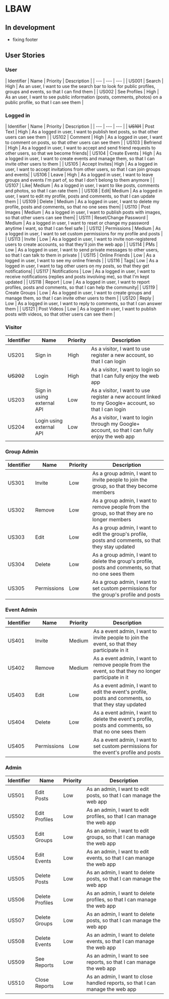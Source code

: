 # LBAW

## In development

* fixing footer

## User Stories

### User

| Identifier | Name | Priority | Description |
| --- | --- | --- |
| US001 | Search | High | As an user, I want to use the search bar to look for public profiles, groups and events, so that I can find them |
| US002 | See Profiles | High | As an user, I want to see public information (posts, comments, photos) on a public profile, so that I can see them |


### Logged in

| Identifier | Name | Priority | Description |
| --- | --- | --- |
| ~~US101~~ | Post Text | High | As a logged in user, I want to publish text posts, so that other users can see them |
| US102 | Comment | High | As a logged in user, I want to comment on posts, so that other users can see them |
| US103 | Befriend | High | As a logged in user, I want to accept and send friend requests to other users, so that we become friends|
| US104 | Create Events | High | As a logged in user, I want to create events and manage them, so that I can invite other users to them |
| US105 | Accept Invites| High | As a logged in user, I want to accept invitations from other users, so that I can join groups and events|
| US106 | Leave | High | As a logged in user, I want to leave groups and events I'm part of, so that I don't belong to them anymore |
| US107 | Like| Medium | As a logged in user, I want to like posts, comments and photos, so that I can rate them |
| US108 | Edit| Medium | As a logged in user, I want to edit my profile, posts and comments, so that I can update them |
| US109 | Delete | Medium | As a logged in user, I want to delete my profile, posts and comments, so that no one sees them|
| US110 | Post Images | Medium | As a logged in user, I want to publish posts with images, so that other users can see them|
| US111 | Reset/Change Password | Medium | As a logged in user, I want to reset or change my password anytime I want, so that I can feel safe |
| US112 | Permissions | Medium | As a logged in user, I want to set custom permissions for my profile and posts |
| US113 | Invite | Low | As a logged in user, I want to invite non-registered users to create accounts, so that they'll join the web app |
| US114 | PMs | Low | As a logged in user, I want to send private messages to other users, so that I can talk to them in private |
| US115 | Online Friends | Low | As a logged in user, I want to see my online friends |
| US116 | Tags| Low | As a logged in user, I want to tag other users on my posts, so that they get notifications|
| US117 | Notifications | Low | As a logged in user, I want to receive notifications (replies and posts involving me), so that I'm kept updated |
| US118 | Report | Low | As a logged in user, I want to report profiles, posts and comments, so that I can help the community|
| US119 | Create Groups | Low | As a logged in user, I want to create groups and manage them, so that I can invite other users to them |
| US120 | Reply | Low | As a logged in user, I want to reply to comments, so that I can answer them |
| US121 | Post Videos | Low | As a logged in user, I want to publish posts with videos, so that other users can see them |

### Visitor

| Identifier | Name | Priority | Description |
| --- | --- | --- | --- |
| US201 | Sign in | High | As a visitor, I want to use register a new account, so that I can login |
| ~~US202~~ | Login | High | As a visitor, I want to login so that I can fully enjoy the web app |
| US203 | Sign in using external API | Low | As a visitor, I want to use register a new account linked to my Google+ account, so that I can login |
| US204 | Login using external API | Low | As a visitor, I want to login through my Google+ account, so that I can fully enjoy the web app |


### Group Admin

| Identifier | Name| Priority | Description |
| --- | --- | --- | --- |
| US301 | Invite | Low | As a group admin, I want to invite people to join the group, so that they become members |
| US302 | Remove | Low | As a group admin, I want to remove people from the group, so that they are no longer members |
| US303 | Edit| Low | As a group admin, I want to edit the group's profile, posts and comments, so that they stay updated |
| US304 | Delete | Low | As a group admin, I want to delete the group's profile, posts and comments, so that no one sees them |
| US305 | Permissions | Low | As a group admin, I want to set custom permissions for the group's profile and posts

### Event Admin

| Identifier | Name| Priority | Description |
| --- | --- | --- | --- |
| US401 | Invite | Medium | As a event admin, I want to invite people to join the event, so that they participate in it |
| US402 | Remove | Medium | As a event admin, I want to remove people from the event, so that they no longer participate in it |
| US403 | Edit| Low | As a event admin, I want to edit the event's profile, posts and comments, so that they stay updated |
| US404 | Delete | Low | As a event admin, I want to delete the event's profile, posts and comments, so that no one sees them |
| US405 | Permissions | Low | As a event admin, I want to set custom permissions for the event's profile and posts |

### Admin

| Identifier | Name| Priority | Description |
| --- | --- | --- | --- |
| US501 | Edit Posts | Low | As an admin, I want to edit posts, so that I can manage the web app |
| US502 | Edit Profiles | Low | As an admin, I want to edit profiles, so that I can manage the web app |
| US503 | Edit Groups | Low | As an admin, I want to edit groups, so that I can manage the web app|
| US504 | Edit Events | Low | As an admin, I want to edit events, so that I can manage the web app|
| US505 | Delete Posts| Low | As an admin, I want to delete posts, so that I can manage the web app |
| US506 | Delete Profiles | Low | As an admin, I want to delete profiles, so that I can manage the web app|
| US507 | Delete Groups | Low | As an admin, I want to delete posts, so that I can manage the web app |
| US508 | Delete Events | Low | As an admin, I want to delete events, so that I can manage the web app |
| US509 | See Reports | Low | As an admin, I want to see reports, so that I can manage the web app |
| US510 | Close Reports | Low | As an admin, I want to close handled reports, so that I can manage the web app |
